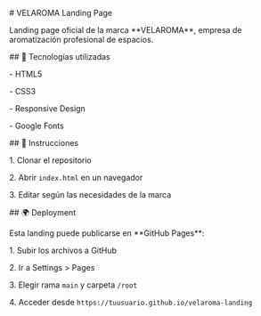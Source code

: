 \# VELAROMA Landing Page



Landing page oficial de la marca \*\*VELAROMA\*\*, empresa de aromatización profesional de espacios.



\## 🚀 Tecnologías utilizadas

\- HTML5

\- CSS3

\- Responsive Design

\- Google Fonts



\## 📌 Instrucciones

1\. Clonar el repositorio

2\. Abrir `index.html` en un navegador

3\. Editar según las necesidades de la marca



\## 🌍 Deployment

Esta landing puede publicarse en \*\*GitHub Pages\*\*:



1\. Subir los archivos a GitHub

2\. Ir a Settings > Pages

3\. Elegir rama `main` y carpeta `/root`

4\. Acceder desde `https://tuusuario.github.io/velaroma-landing`



